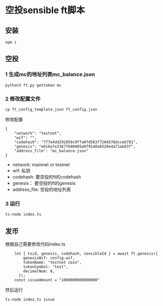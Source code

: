# 空投sensible ft脚本

## 安装
```npm i```

## 空投

### 1 生成mc的地址列表mc_balance.json
```
python3 ft.py gettoken mc
```

### 2 修改配置文件
```
cp ft_config_template.json ft_config.json
```
修改配置
```
{
    "network": "testnet",
    "wif": "",
    "codehash": "777e4dd291059c9f7a0fd563f7204576dcceb791",
    "genesis": "e616a7e2367f640485e8f9148a0320e4a71ab83f",
    "address_file": "mc_balance.json"
}
```
- network: mainnet or testnet
- wif: 私钥
- codehash: 要空投的ft的codehash
- genesis： 要空投的ft的genesis
- address_file: 空投的地址列表

### 3 运行
```
ts-node index.ts
```

## 发币

根据自己需要修改代码index.ts
```
    let { txid, genesis, codehash, sensibleId } = await ft.genesis({
        genesisWif: config.wif,
        tokenName: "testnet coin",
        tokenSymbol: "test",
        decimalNum: 8,
      });
    const issueAmount = "1000000000000000"
```
然后运行
```
ts-node index.ts issue
```